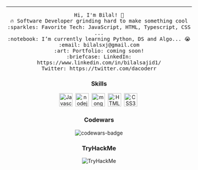<hr></hr>
<p align="center">
  <samp>
    Hi, I'm Bilal! 👋 <br>
    🔥 Software Developer grinding hard to make something cool  <br>
    :sparkles: Favorite Tech: JavaScript, HTML, Typescript, CSS ... <br>
    :notebook: I’m currently learning Python, DS and Algo... 😭  <br>
    :email:	bilalsxj@gmail.com <br>
    :art: Portfolio: coming soon! <br>
    :briefcase: LinkedIn: https://www.linkedin.com/in/bilalsajid1/ <br>
                Twitter: https://twitter.com/dacoderr
  </samp>
</p>


<h3 align="center">Skills</h1>
<p align="center">
<a href="https://developer.mozilla.org/en-US/docs/Web/JavaScript" target="_blank" rel="noreferrer"><img src="https://raw.githubusercontent.com/danielcranney/readme-generator/main/public/icons/skills/javascript-colored.svg" width="36" height="36" alt="Javascript" /></a>&nbsp;
<a href="https://nodejs.org/" target="_blank" rel="noreferrer"><img src="https://raw.githubusercontent.com/danielcranney/readme-generator/main/public/icons/skills/nodejs-colored.svg" width="36" height="36" alt="nodejs" /></a></a>&nbsp;
<!-- <a href="https://expressjs.com/" target="_blank" rel="noreferrer"><img src="https://raw.githubusercontent.com/danielcranney/readme-generator/main/public/icons/skills/Expressjs-colored.svg" width="36" height="36" alt="expressjs" /></a></a>&nbsp; -->
<a href="https://mongodb.com/" target="_blank" rel="noreferrer"><img src="https://raw.githubusercontent.com/danielcranney/readme-generator/main/public/icons/skills/mongodb-colored.svg" width="36" height="36" alt="mongodb" /></a></a>&nbsp;
<a href="https://developer.mozilla.org/en-US/docs/Glossary/HTML5" target="_blank" rel="noreferrer"><img src="https://raw.githubusercontent.com/danielcranney/readme-generator/main/public/icons/skills/html5-colored.svg" width="36" height="36" alt="HTML5" /></a>&nbsp;
<a href="https://www.w3.org/TR/CSS/#css" target="_blank" rel="noreferrer"><img src="https://raw.githubusercontent.com/danielcranney/readme-generator/main/public/icons/skills/css3-colored.svg" width="36" height="36" alt="CSS3" /></a>&nbsp;

<h3 align="center">Codewars</h1>
</div>
<div align="center">
  <img src="https://www.codewars.com/users/dacoderr/badges/large" alt="codewars-badge">
</div>

<h3 align="center">TryHackMe</h1>
<div align="center">
 <img src="https://tryhackme-badges.s3.amazonaws.com/bilalsxj.png" alt="TryHackMe">
</div>




